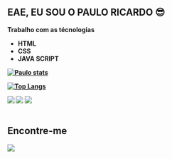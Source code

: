 ## EAE, EU SOU O PAULO RICARDO 😎

<b>Trabalho com as técnologias<b>
<ul>
  <li>HTML</li>
  <li>CSS</li>
  <li>JAVA SCRIPT</li>
</ul>




[![Paulo stats](https://github-readme-stats.vercel.app/api?username=PauloRicardosc)](https://github.com/anuraghazra/github-readme-stats)


[![Top Langs](https://github-readme-stats.vercel.app/api/top-langs/?username=PauloRicardosc)](https://github.com/anuraghazra/github-readme-stats)



<img src="https://img.shields.io/badge/HTML-239120?style=for-the-badge&logo=html5&logoColor=white"/>

<img src="https://img.shields.io/badge/CSS-239120?&style=for-the-badge&logo=css3&logoColor=white"/>

<img src="https://img.shields.io/badge/JavaScript-F7DF1E?style=for-the-badge&logo=javascript&logoColor=black"/>
<br>
<br>
<h2>Encontre-me</h2>
<a href=https://www.linkedin.com/in/paulo-ricardo-silva-cruz-296890160/><img src=https://img.shields.io/badge/LinkedIn-0077B5?style=for-the-badge&logo=linkedin&logoColor=white
</a>





